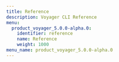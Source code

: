 ```yaml
---
title: Reference
description: Voyager CLI Reference
menu:
  product_voyager_5.0.0-alpha.0:
    identifier: reference
    name: Reference
    weight: 1000
menu_name: product_voyager_5.0.0-alpha.0
---
```

